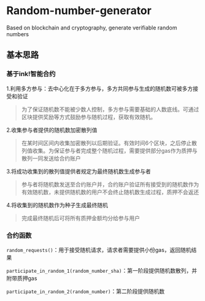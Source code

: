 # Random-number-generator
Based on blockchain and cryptography, generate verifiable random numbers


## 基本思路
### 基于ink!智能合约

1.利用多方参与：去中心化在于多方参与，多方共同参与生成的随机数可被多方接受和验证
> 为了保证随机数不能被少数人控制，多方参与需要基础的人数底线。可通过区块提供奖励等方式鼓励参与随机过程，获取有效随机。


2.收集参与者提供的随机数加密散列值
> 在某时间区间内收集加密散列以后期验证。有效时间6个区块，之后停止散列值收集。为保证参与者完成整个随机过程，需要提供部分gas作为质押与散列一同发送给合约账户


3.将成功收集到的散列值提供者规定为最终随机数生成参与者
> 参与者将随机数发送至合约账户并，合约账户验证所有接受到的随机数作为有效随机数，未提供随机数的用户不会终止随机数生成过程，质押不会返还

4.将收集到的随机数作为种子生成最终随机
> 完成最终随机后可将所有质押金额均分给参与用户

### 合约函数

`random_requests()`：用于接受随机请求，请求者需要提供小份gas，返回随机结果

`participate_in_random_1(random_number_sha)`：第一阶段提供随机数散列，并附带质押gas

`participate_in_random_2(random_number)`：第二阶段提供随机数

